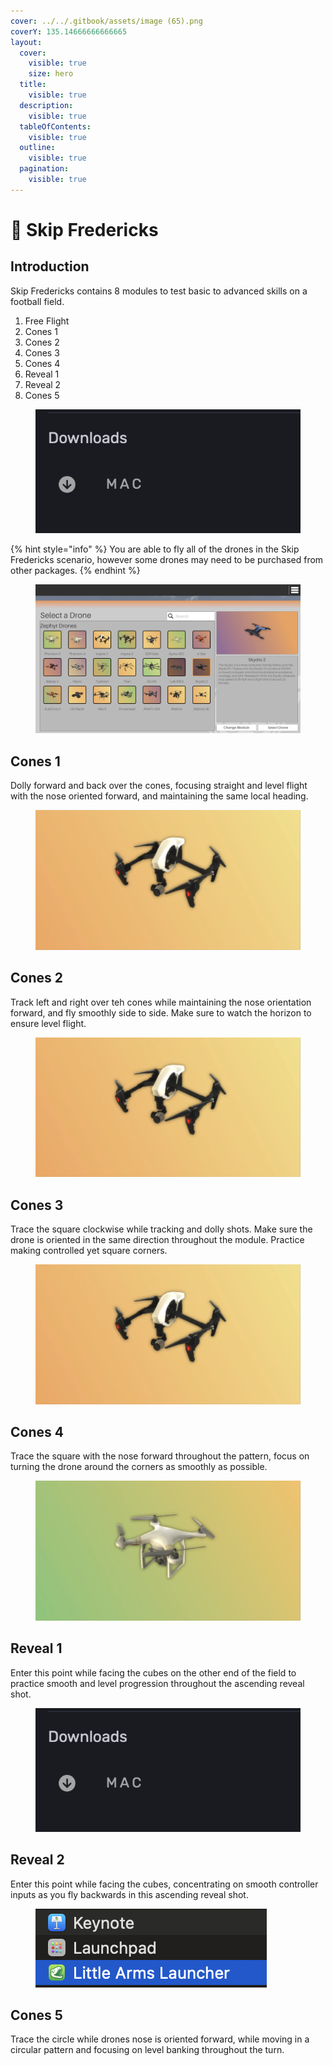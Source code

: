 ```yaml
---
cover: ../../.gitbook/assets/image (65).png
coverY: 135.14666666666665
layout:
  cover:
    visible: true
    size: hero
  title:
    visible: true
  description:
    visible: true
  tableOfContents:
    visible: true
  outline:
    visible: true
  pagination:
    visible: true
---
```


# 🏈 Skip Fredericks

## Introduction

Skip Fredericks contains 8 modules to test basic to advanced skills on a football field.

1. Free Flight
2. Cones 1
3. Cones 2
4. Cones 3
5. Cones 4
6. Reveal 1
7. Reveal 2
8. Cones 5

<figure><img src="../../.gitbook/assets/image (6) (1) (1).png" alt=""><figcaption></figcaption></figure>

{% hint style="info" %}
You are able to fly all of the drones in the Skip Fredericks scenario, however some drones may need to be purchased from other packages.
{% endhint %}

<figure><img src="../../.gitbook/assets/image (1) (1) (1) (1).png" alt=""><figcaption></figcaption></figure>

## Cones 1

Dolly forward and back over the cones, focusing straight and level flight with the nose oriented forward, and maintaining the same local heading.

<figure><img src="../../.gitbook/assets/image (2) (1) (1) (1).png" alt=""><figcaption></figcaption></figure>

## Cones 2

Track left and right over teh cones while maintaining the nose orientation forward, and fly smoothly side to side.  Make sure to watch the horizon to ensure level flight.

<figure><img src="../../.gitbook/assets/image (3) (1) (1) (1).png" alt=""><figcaption></figcaption></figure>

## Cones 3

Trace the square clockwise while tracking and dolly shots.  Make sure the drone is oriented in the same direction throughout the module. Practice making controlled yet square corners.

<figure><img src="../../.gitbook/assets/image (4) (1) (1) (1).png" alt=""><figcaption></figcaption></figure>

## Cones 4

Trace the square with the nose forward throughout the pattern, focus on turning the drone around the corners as smoothly as possible.

<figure><img src="../../.gitbook/assets/image (5) (1) (1) (1).png" alt=""><figcaption></figcaption></figure>

## Reveal 1

Enter this point while facing the cubes on the other end of the field to practice smooth and level progression throughout the ascending reveal shot.

<figure><img src="../../.gitbook/assets/image (6) (1) (1) (1).png" alt=""><figcaption></figcaption></figure>

## Reveal 2

Enter this point while facing the cubes, concentrating on smooth controller inputs as you fly backwards in this ascending reveal shot.

<figure><img src="../../.gitbook/assets/image (7) (1) (1).png" alt=""><figcaption></figcaption></figure>

## Cones 5

Trace the circle while drones nose is oriented forward, while moving in a circular pattern and focusing on level banking throughout the turn.

<figure><img src="../../.gitbook/assets/image (113).png" alt=""><figcaption></figcaption></figure>
